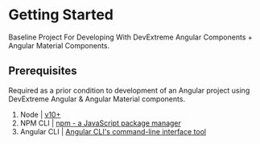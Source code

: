 # Getting Started  
Baseline Project For Developing With DevExtreme Angular Components + Angular Material Components.

## Prerequisites  
Required as a prior condition to development of an Angular project using DevExtreme Angular & Angular Material components.  
  
1. Node | [v10+](https://nodejs.org/en/download/)  
1. NPM CLI | [npm - a JavaScript package manager](https://github.com/npm/cli#npm---a-javascript-package-manager)  
1. Angular CLI | [Angular CLI's command-line interface tool](https://angular.io/cli)  